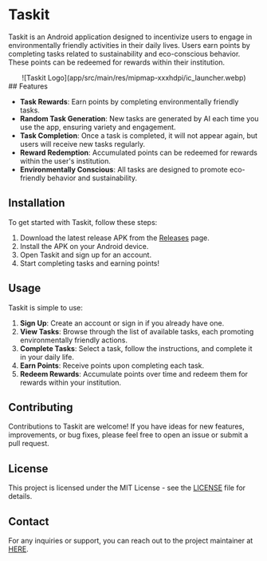 # Taskit

Taskit is an Android application designed to incentivize users to engage in environmentally friendly activities in their daily lives. Users earn points by completing tasks related to sustainability and eco-conscious behavior. These points can be redeemed for rewards within their institution.

<center>![Taskit Logo](app/src/main/res/mipmap-xxxhdpi/ic_launcher.webp)</center>
## Features

- **Task Rewards**: Earn points by completing environmentally friendly tasks.
- **Random Task Generation**: New tasks are generated by AI each time you use the app, ensuring variety and engagement.
- **Task Completion**: Once a task is completed, it will not appear again, but users will receive new tasks regularly.
- **Reward Redemption**: Accumulated points can be redeemed for rewards within the user's institution.
- **Environmentally Conscious**: All tasks are designed to promote eco-friendly behavior and sustainability.

## Installation

To get started with Taskit, follow these steps:

1. Download the latest release APK from the [Releases](https://github.com/lakshrajj/Taskit/releases) page.
2. Install the APK on your Android device.
3. Open Taskit and sign up for an account.
4. Start completing tasks and earning points!

## Usage

Taskit is simple to use:

1. **Sign Up**: Create an account or sign in if you already have one.
2. **View Tasks**: Browse through the list of available tasks, each promoting environmentally friendly actions.
3. **Complete Tasks**: Select a task, follow the instructions, and complete it in your daily life.
4. **Earn Points**: Receive points upon completing each task.
5. **Redeem Rewards**: Accumulate points over time and redeem them for rewards within your institution.

## Contributing

Contributions to Taskit are welcome! If you have ideas for new features, improvements, or bug fixes, please feel free to open an issue or submit a pull request.

## License

This project is licensed under the MIT License - see the [LICENSE](LICENSE) file for details.

## Contact

For any inquiries or support, you can reach out to the project maintainer at [HERE](mailto:lakshrajme@gmail.com).
